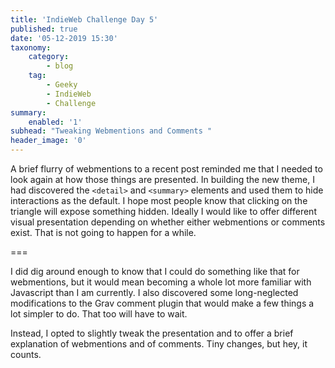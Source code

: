 ```yaml
---
title: 'IndieWeb Challenge Day 5'
published: true
date: '05-12-2019 15:30'
taxonomy:
    category:
        - blog
    tag:
        - Geeky
        - IndieWeb
        - Challenge
summary:
    enabled: '1'
subhead: "Tweaking Webmentions and Comments "
header_image: '0'
--- 
```


A brief flurry of webmentions to a recent post reminded me that I needed to look again at how those things are presented. In building the new theme, I had discovered the `<detail>` and `<summary>` elements and used them to hide interactions as the default. I hope most people know that clicking on the triangle will expose something hidden. Ideally I would like to offer different visual presentation depending on whether either webmentions or comments exist. That is not going to happen for a while.

===

I did dig around enough to know that I could do something like that for webmentions, but it would mean becoming a whole lot more familiar with Javascript than I am currently. I also discovered some long-neglected modifications to the Grav comment plugin that would make a few things a lot simpler to do. That too will have to wait.

Instead, I opted to slightly tweak the presentation and to offer a brief explanation of webmentions and of comments. Tiny changes, but hey, it counts.
